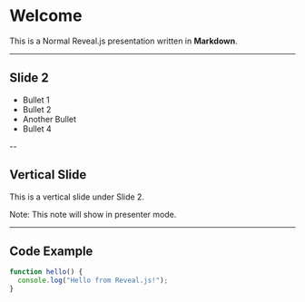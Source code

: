 # Welcome

This is a Normal Reveal.js presentation written in **Markdown**.

---

## Slide 2

- Bullet 1
- Bullet 2
- Another Bullet
- Bullet 4

--

## Vertical Slide

This is a vertical slide under Slide 2.

Note: This note will show in presenter mode.

---

## Code Example

```js
function hello() {
  console.log("Hello from Reveal.js!");
}
```
